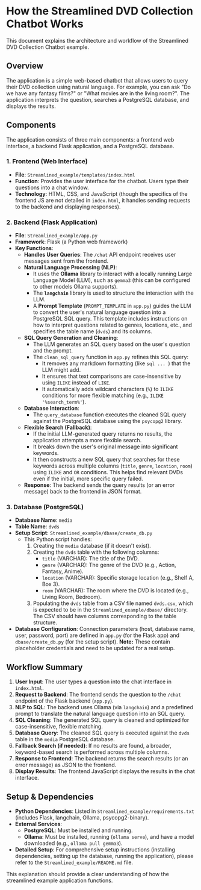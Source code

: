 # How the Streamlined DVD Collection Chatbot Works

This document explains the architecture and workflow of the Streamlined DVD Collection Chatbot example.

## Overview

The application is a simple web-based chatbot that allows users to query their DVD collection using natural language. For example, you can ask "Do we have any fantasy films?" or "What movies are in the living room?". The application interprets the question, searches a PostgreSQL database, and displays the results.

## Components

The application consists of three main components: a frontend web interface, a backend Flask application, and a PostgreSQL database.

### 1. Frontend (Web Interface)

*   **File**: `Streamlined_example/templates/index.html`
*   **Function**: Provides the user interface for the chatbot. Users type their questions into a chat window.
*   **Technology**: HTML, CSS, and JavaScript (though the specifics of the frontend JS are not detailed in `index.html`, it handles sending requests to the backend and displaying responses).

### 2. Backend (Flask Application)

*   **File**: `Streamlined_example/app.py`
*   **Framework**: Flask (a Python web framework)
*   **Key Functions**:
    *   **Handles User Queries**: The `/chat` API endpoint receives user messages sent from the frontend.
    *   **Natural Language Processing (NLP)**:
        *   It uses the **Ollama** library to interact with a locally running Large Language Model (LLM), such as `gemma3` (this can be configured to other models Ollama supports).
        *   The **`langchain`** library is used to structure the interaction with the LLM.
        *   A **Prompt Template** (`PROMPT_TEMPLATE` in `app.py`) guides the LLM to convert the user's natural language question into a PostgreSQL SQL query. This template includes instructions on how to interpret questions related to genres, locations, etc., and specifies the table name (`dvds`) and its columns.
    *   **SQL Query Generation and Cleaning**:
        *   The LLM generates an SQL query based on the user's question and the prompt.
        *   The `clean_sql_query` function in `app.py` refines this SQL query:
            *   It removes any markdown formatting (like ```sql ... ```) that the LLM might add.
            *   It ensures that text comparisons are case-insensitive by using `ILIKE` instead of `LIKE`.
            *   It automatically adds wildcard characters (`%`) to `ILIKE` conditions for more flexible matching (e.g., `ILIKE '%search_term%'`).
    *   **Database Interaction**:
        *   The `query_database` function executes the cleaned SQL query against the PostgreSQL database using the `psycopg2` library.
    *   **Flexible Search (Fallback)**:
        *   If the initial LLM-generated query returns no results, the application attempts a more flexible search.
        *   It breaks down the user's original message into significant keywords.
        *   It then constructs a new SQL query that searches for these keywords across multiple columns (`title`, `genre`, `location`, `room`) using `ILIKE` and `OR` conditions. This helps find relevant DVDs even if the initial, more specific query failed.
    *   **Response**: The backend sends the query results (or an error message) back to the frontend in JSON format.

### 3. Database (PostgreSQL)

*   **Database Name**: `media`
*   **Table Name**: `dvds`
*   **Setup Script**: `Streamlined_example/dbase/create_db.py`
    *   This Python script handles:
        1.  Creating the `media` database (if it doesn't exist).
        2.  Creating the `dvds` table with the following columns:
            *   `title` (VARCHAR): The title of the DVD.
            *   `genre` (VARCHAR): The genre of the DVD (e.g., Action, Fantasy, Anime).
            *   `location` (VARCHAR): Specific storage location (e.g., Shelf A, Box 3).
            *   `room` (VARCHAR): The room where the DVD is located (e.g., Living Room, Bedroom).
        3.  Populating the `dvds` table from a CSV file named `dvds.csv`, which is expected to be in the `Streamlined_example/dbase/` directory. The CSV should have columns corresponding to the table structure.
*   **Database Configuration**: Connection parameters (host, database name, user, password, port) are defined in `app.py` (for the Flask app) and `dbase/create_db.py` (for the setup script). **Note:** These contain placeholder credentials and need to be updated for a real setup.

## Workflow Summary

1.  **User Input**: The user types a question into the chat interface in `index.html`.
2.  **Request to Backend**: The frontend sends the question to the `/chat` endpoint of the Flask backend (`app.py`).
3.  **NLP to SQL**: The backend uses Ollama (via `langchain`) and a predefined prompt to translate the natural language question into an SQL query.
4.  **SQL Cleaning**: The generated SQL query is cleaned and optimized for case-insensitive, flexible matching.
5.  **Database Query**: The cleaned SQL query is executed against the `dvds` table in the `media` PostgreSQL database.
6.  **Fallback Search (if needed)**: If no results are found, a broader, keyword-based search is performed across multiple columns.
7.  **Response to Frontend**: The backend returns the search results (or an error message) as JSON to the frontend.
8.  **Display Results**: The frontend JavaScript displays the results in the chat interface.

## Setup & Dependencies

*   **Python Dependencies**: Listed in `Streamlined_example/requirements.txt` (includes Flask, langchain, Ollama, psycopg2-binary).
*   **External Services**:
    *   **PostgreSQL**: Must be installed and running.
    *   **Ollama**: Must be installed, running (`ollama serve`), and have a model downloaded (e.g., `ollama pull gemma3`).
*   **Detailed Setup**: For comprehensive setup instructions (installing dependencies, setting up the database, running the application), please refer to the `Streamlined_example/README.md` file.

This explanation should provide a clear understanding of how the streamlined example application functions.
